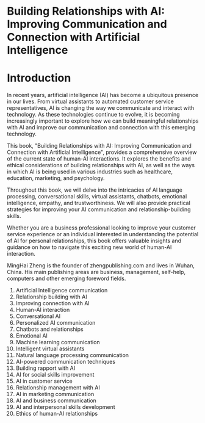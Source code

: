 # Building Relationships with AI: Improving Communication and Connection with Artificial Intelligence

# Introduction

In recent years, artificial intelligence (AI) has become a ubiquitous presence in our lives. From virtual assistants to automated customer service representatives, AI is changing the way we communicate and interact with technology. As these technologies continue to evolve, it is becoming increasingly important to explore how we can build meaningful relationships with AI and improve our communication and connection with this emerging technology.

This book, "Building Relationships with AI: Improving Communication and Connection with Artificial Intelligence", provides a comprehensive overview of the current state of human-AI interactions. It explores the benefits and ethical considerations of building relationships with AI, as well as the ways in which AI is being used in various industries such as healthcare, education, marketing, and psychology.

Throughout this book, we will delve into the intricacies of AI language processing, conversational skills, virtual assistants, chatbots, emotional intelligence, empathy, and trustworthiness. We will also provide practical strategies for improving your AI communication and relationship-building skills.

Whether you are a business professional looking to improve your customer service experience or an individual interested in understanding the potential of AI for personal relationships, this book offers valuable insights and guidance on how to navigate this exciting new world of human-AI interaction.

MingHai Zheng is the founder of zhengpublishing.com and lives in Wuhan, China. His main publishing areas are business, management, self-help, computers and other emerging foreword fields.



1. Artificial Intelligence communication
2. Relationship building with AI
3. Improving connection with AI
4. Human-AI interaction
5. Conversational AI
6. Personalized AI communication
7. Chatbots and relationships
8. Emotional AI
9. Machine learning communication
10. Intelligent virtual assistants
11. Natural language processing communication
12. AI-powered communication techniques
13. Building rapport with AI
14. AI for social skills improvement
15. AI in customer service
16. Relationship management with AI
17. AI in marketing communication
18. AI and business communication
19. AI and interpersonal skills development
20. Ethics of human-AI relationships

